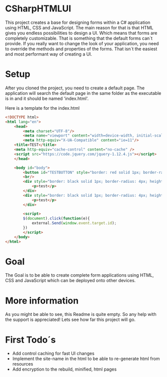 # CSharpHTMLUI
This project creates a base for designing forms within a C# application using HTML, CSS and JavaScript. The main reason for that is that HTML gives you endless possibilities to design a UI. Which means that forms are completely customizable. That is something that the default forms can´t provide. If you really want to change the look of your application, you need to override the methods and properties of the forms. That isn´t the easiest and most performant way of creating a UI.

# Setup
After you cloned the project, you need to create a default page. The application will search the default page in the same folder as the executable is in and it should be named 'index.html'.

Here is a template for the index.html
```html
<!DOCTYPE html>
<html lang="en">
    <head>
        <meta charset="UTF-8"/>
        <meta name="viewport" content="width=device-width, initial-scale=1.0"/>
        <meta http-equiv="X-UA-Compatible" content="ie=11"/>
	<title>TEST</title>
	<meta http-equiv="cache-control" content="no-cache" />
	<script src="https://code.jquery.com/jquery-1.12.4.js"></script>
    </head>

    <body id="body">
		<button id="TESTBUTTON" style="border: red solid 1px; border-radius: 2px;">Click me</button>
		<br/>
		<div style="border: black solid 1px; border-radius: 4px; height: 200px; width: 200px; background-color: grey;">
			<p>test</p>
		</div>
		<div style="border: black solid 1px; border-radius: 4px; height: 200px; width: 200px; background-color: grey; margin: auto;">
			<p>test</p>
		</div>
		
		<script>	
		$(document).click(function(e){
			external.Send(window.event.target.id);
		})
		</script>
	</body>
</html>
```

# Goal
The Goal is to be able to create complete form applications using HTML, CSS and JavaScript which can be deployed onto other devices.

# More information
As you might be able to see, this Readme is quite empty. So any help with the support is appreciated! Lets see how far this project will go.

# First Todo´s
- Add control caching for fast UI changes
- Implement the site-name in the html to be able to re-generate html from resources
- Add encryption to the rebuild, minified, html pages
